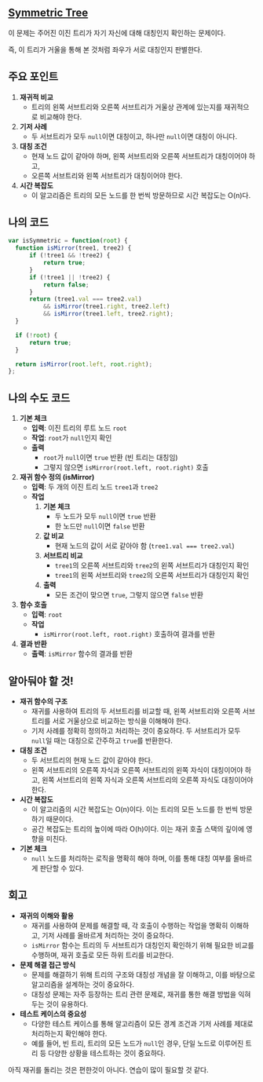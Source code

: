 ## [**Symmetric Tree**](https://leetcode.com/problems/symmetric-tree)

이 문제는 주어진 이진 트리가 자기 자신에 대해 대칭인지 확인하는 문제이다.

즉, 이 트리가 거울을 통해 본 것처럼 좌우가 서로 대칭인지 판별한다.

## 주요 포인트

1. **재귀적 비교**
    - 트리의 왼쪽 서브트리와 오른쪽 서브트리가 거울상 관계에 있는지를 재귀적으로 비교해야 한다.
2. **기저 사례**
    - 두 서브트리가 모두 `null`이면 대칭이고, 하나만 `null`이면 대칭이 아니다.
3. **대칭 조건**
    - 현재 노드 값이 같아야 하며, 왼쪽 서브트리와 오른쪽 서브트리가 대칭이어야 하고,
    - 오른쪽 서브트리와 왼쪽 서브트리가 대칭이어야 한다.
4. **시간 복잡도**
    - 이 알고리즘은 트리의 모든 노드를 한 번씩 방문하므로 시간 복잡도는 O(n)다.

## 나의 코드

```jsx
var isSymmetric = function(root) {
  function isMirror(tree1, tree2) {
      if (!tree1 && !tree2) {
          return true;
      }
      if (!tree1 || !tree2) {
          return false;
      }
      return (tree1.val === tree2.val)
          && isMirror(tree1.right, tree2.left)
          && isMirror(tree1.left, tree2.right);
  }

  if (!root) {
      return true;
  }

  return isMirror(root.left, root.right);
};
```

## 나의 수도 코드

1. **기본 체크**
    - **입력**: 이진 트리의 루트 노드 `root`
    - **작업**: `root`가 `null`인지 확인
    - **출력**
        - `root`가 `null`이면 `true` 반환 (빈 트리는 대칭임)
        - 그렇지 않으면 `isMirror(root.left, root.right)` 호출
2. **재귀 함수 정의 (isMirror)**
    - **입력**: 두 개의 이진 트리 노드 `tree1`과 `tree2`
    - **작업**
        1. **기본 체크**
            - 두 노드가 모두 `null`이면 `true` 반환
            - 한 노드만 `null`이면 `false` 반환
        2. **값 비교**
            - 현재 노드의 값이 서로 같아야 함 (`tree1.val === tree2.val`)
        3. **서브트리 비교**
            - `tree1`의 오른쪽 서브트리와 `tree2`의 왼쪽 서브트리가 대칭인지 확인
            - `tree1`의 왼쪽 서브트리와 `tree2`의 오른쪽 서브트리가 대칭인지 확인
        4. **출력**
            - 모든 조건이 맞으면 `true`, 그렇지 않으면 `false` 반환
3. **함수 호출**
    - **입력**: `root`
    - **작업**
        - `isMirror(root.left, root.right)` 호출하여 결과를 반환
4. **결과 반환**
    - **출력**: `isMirror` 함수의 결과를 반환

## 알아둬야 할 것!

- **재귀 함수의 구조**
    - 재귀를 사용하여 트리의 두 서브트리를 비교할 때, 왼쪽 서브트리와 오른쪽 서브트리를 서로 거울상으로 비교하는 방식을 이해해야 한다.
    - 기저 사례를 정확히 정의하고 처리하는 것이 중요하다. 두 서브트리가 모두 `null`일 때는 대칭으로 간주하고 `true`를 반환한다.
- **대칭 조건**
    - 두 서브트리의 현재 노드 값이 같아야 한다.
    - 왼쪽 서브트리의 오른쪽 자식과 오른쪽 서브트리의 왼쪽 자식이 대칭이어야 하고, 왼쪽 서브트리의 왼쪽 자식과 오른쪽 서브트리의 오른쪽 자식도 대칭이어야 한다.
- **시간 복잡도**
    - 이 알고리즘의 시간 복잡도는 O(n)이다. 이는 트리의 모든 노드를 한 번씩 방문하기 때문이다.
    - 공간 복잡도는 트리의 높이에 따라 O(h)이다. 이는 재귀 호출 스택의 깊이에 영향을 미친다.
- **기본 체크**
    - `null` 노드를 처리하는 로직을 명확히 해야 하며, 이를 통해 대칭 여부를 올바르게 판단할 수 있다.

## 회고

- **재귀의 이해와 활용**
    - 재귀를 사용하여 문제를 해결할 때, 각 호출이 수행하는 작업을 명확히 이해하고, 기저 사례를 올바르게 처리하는 것이 중요하다.
    - `isMirror` 함수는 트리의 두 서브트리가 대칭인지 확인하기 위해 필요한 비교를 수행하며, 재귀 호출로 모든 하위 트리를 비교한다.
- **문제 해결 접근 방식**
    - 문제를 해결하기 위해 트리의 구조와 대칭성 개념을 잘 이해하고, 이를 바탕으로 알고리즘을 설계하는 것이 중요하다.
    - 대칭성 문제는 자주 등장하는 트리 관련 문제로, 재귀를 통한 해결 방법을 익혀두는 것이 유용하다.
- **테스트 케이스의 중요성**
    - 다양한 테스트 케이스를 통해 알고리즘이 모든 경계 조건과 기저 사례를 제대로 처리하는지 확인해야 한다.
    - 예를 들어, 빈 트리, 트리의 모든 노드가 `null`인 경우, 단일 노드로 이루어진 트리 등 다양한 상황을 테스트하는 것이 중요하다.

아직 재귀를 돌리는 것은 편한것이 아니다. 연습이 많이 필요할 것 같다.
